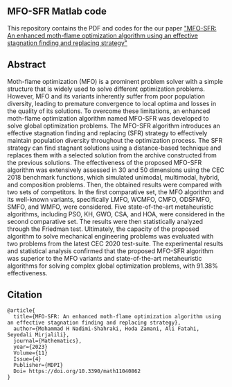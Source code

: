 ## MFO-SFR Matlab code
This repository contains the PDF and codes for the our paper ["MFO-SFR: An enhanced moth-flame optimization algorithm using an effective stagnation finding and replacing strategy"](https://www.mdpi.com/2227-7390/11/4/862)

## Abstract
Moth-flame optimization (MFO) is a prominent problem solver with a simple structure that is widely used to solve different optimization problems. However, MFO and its variants inherently suffer from poor population diversity, leading to premature convergence to local optima and losses in the quality of its solutions. To overcome these limitations, an enhanced moth-flame optimization algorithm named MFO-SFR was developed to solve global optimization problems. The MFO-SFR algorithm introduces an effective stagnation finding and replacing (SFR) strategy to effectively maintain population diversity throughout the optimization process. The SFR strategy can find stagnant solutions using a distance-based technique and replaces them with a selected solution from the archive constructed from the previous solutions. The effectiveness of the proposed MFO-SFR algorithm was extensively assessed in 30 and 50 dimensions using the CEC 2018 benchmark functions, which simulated unimodal, multimodal, hybrid, and composition problems. Then, the obtained results were compared with two sets of competitors. In the first comparative set, the MFO algorithm and its well-known variants, specifically LMFO, WCMFO, CMFO, ODSFMFO, SMFO, and WMFO, were considered. Five state-of-the-art metaheuristic algorithms, including PSO, KH, GWO, CSA, and HOA, were considered in the second comparative set. The results were then statistically analyzed through the Friedman test. Ultimately, the capacity of the proposed algorithm to solve mechanical engineering problems was evaluated with two problems from the latest CEC 2020 test-suite. The experimental results and statistical analysis confirmed that the proposed MFO-SFR algorithm was superior to the MFO variants and state-of-the-art metaheuristic algorithms for solving complex global optimization problems, with 91.38% effectiveness.

## Citation

```
@article{
  title={MFO-SFR: An enhanced moth-flame optimization algorithm using an effective stagnation finding and replacing strategy},
  author={Mohammad H Nadimi-Shahraki, Hoda Zamani, Ali Fatahi, Seyedali Mirjalili},
  journal={Mathematics},
  year={2023}
  Volume={11}
  Issue={4}
  Publisher={MDPI}
  Doi= https://doi.org/10.3390/math11040862
}
```
